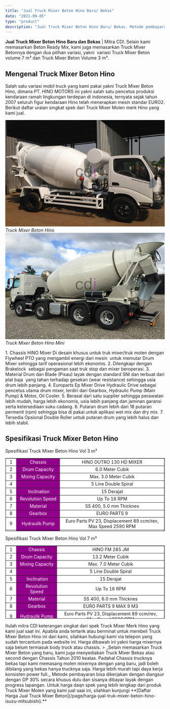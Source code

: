 ```yaml
---
title: "Jual Truck Mixer Beton Hino Baru/ Bekas"
date: "2021-09-05"
type: "product"
description: "Jual Truck Mixer Beton Hino Baru/ Bekas. Metode pembayaran bisa dikerjakan dengan diangsur dengan DP 30% secara khusus dulu dan sisanya dibayar layak dengan..."
---
```


**Jual Truck Mixer Beton Hino Baru dan Bekas** | Mitra CDI. Selain kami memasarkan Beton Ready Mix, kami juga memasarkan Truck Mixer Betonnya dengan dua pilihan variasi, yakni  variasi Truck Mixer Beton volume 7 m³ dan Truck Mixer Beton Volume 3 m³.

 ## Mengenal Truck Mixer Beton Hino
    
Salah satu variasi mobil truck yang kami pakai yakni Truck Mixer Beton Hino, dimana PT. HINO MOTORS ini yakni salah satu pencetus produksi kendaraan ramah lingkungan terdepan di indonesia, ternyata sejak tahun 2007 seluruh figur kendaraan Hino telah menerapkan mesin standar EURO2\. Berikut daftar uraian singkat spek dari Truck Mixer Molen merk Hino yang kami jual.

![Truck Mixer Beton Hino](/images/product/truk-mixer-hino.jpg)
*Truck Mixer Beton Hino*
![Truck Mixer Beton Hino Mini](/images/product/truk-mixer-hino-2.jpg)
*Truck Mixer Beton Hino Mini*

1\. Chassis HINO Mixer Di desain khusus untuk truk mixer/truk molen dengan Flywheel PTO yang mengambil energi dari mesin  untuk memutar Drum Mixer sehingga tarif operasional lebih ekonomis.
2\. Dilengkapi dengan Brakelock  sebagai pengaman saat truk stop dan mixer beroperasi.
3\. Material Drum dan Blade (Pisau) layak dengan standard SNI dan terbuat dari plat baja  yang tahan terhadap gesekan (wear resistance) sehingga usia drum lebih panjang.
4\. Europarts Ep Mixer Drive Hydraulic Drive sebagai pencetus utama drum mixer, terdiri dari Gearbox, Hydraulic Pump (Main Pump) & Motor, Oil Cooler.
5\. Berasal dari satu supplier sehingga perawatan lebih mudah, harga lebih ekonomis, usia lebih panjang dan jaminan garansi serta ketersediaan suku cadang.
6\. Putaran drum lebih dari 18 putaran permenit (rpm) sehingga bisa di pakai untuk aplikasi wet mix dan dry mix.
7\. Tersedia Opsional Double Roller untuk putaran drum yang lebih halus dan lebih stabil.

 ## Spesifikasi Truck Mixer Beton Hino
    
Spesifikasi Truck Mixer Beton Hino Vol 3 m³
<table style="text-align: center; height: 231px;" border="1" width="100%" cellspacing="0" cellpadding="3"><tbody><tr><td style="text-align: center;" bgcolor="#FFFFFF">1</td><td style="text-align: center;" bgcolor="#91008a"><span style="color: #ffffff;">Chassis</span></td><td style="text-align: center;" bgcolor="#FFFFFF">HINO DUTRO 130 HD MIXER</td></tr><tr><td style="text-align: center;" bgcolor="#FFFFFF">2</td><td style="text-align: center;" bgcolor="#91008a"><span style="color: #ffffff;">Drum Capacity</span></td><td style="text-align: center;" bgcolor="#FFFFFF">6.0 Meter Cubik</td></tr><tr><td style="text-align: center;" bgcolor="#FFFFFF">3</td><td style="text-align: center;" bgcolor="#91008a"><span style="color: #ffffff;">Mixing Capacity</span></td><td style="text-align: center;" bgcolor="#FFFFFF">Max. 3.0 Meter Cubik</td></tr><tr><td style="text-align: center;" bgcolor="#FFFFFF">4</td><td style="text-align: center;" bgcolor="#91008a"></td><td style="text-align: center;" bgcolor="#FFFFFF">5 Line Double Spiral</td></tr><tr><td style="text-align: center;" bgcolor="#FFFFFF">5</td><td style="text-align: center;" bgcolor="#91008a">&nbsp;<span style="color: #ffffff;">Inclination</span></td><td style="text-align: center;" bgcolor="#FFFFFF">15 Derajat</td></tr><tr><td style="text-align: center;" bgcolor="#FFFFFF">6</td><td style="text-align: center;" bgcolor="#91008a"><span style="color: #ffffff;">Revolution Speed</span></td><td style="text-align: center;" bgcolor="#FFFFFF">Up To 16 RPM</td></tr><tr><td style="text-align: center;" bgcolor="#FFFFFF">7</td><td style="text-align: center;" bgcolor="#91008a"><span style="color: #ffffff;">Material</span></td><td style="text-align: center;" bgcolor="#FFFFFF">SS 400, 5.0 mm Thicknes</td></tr><tr><td style="text-align: center;" bgcolor="#FFFFFF">8</td><td style="text-align: center;" bgcolor="#91008a"><span style="color: #ffffff;">Gearbox</span></td><td style="text-align: center;" bgcolor="#FFFFFF">EURO PARTS 9</td></tr><tr><td style="text-align: center;" bgcolor="#FFFFFF">9</td><td style="text-align: center;" bgcolor="#91008a"><span style="color: #ffffff;">Hydraulik Pump</span></td><td style="text-align: center;" bgcolor="#FFFFFF">Euro Parts PV 23, Displacement 89 ccm/rev, Max Speed 2590 RPM</td></tr><tr><td style="text-align: center;" bgcolor="#FFFFFF">10</td><td style="text-align: center;" bgcolor="#91008a"><span style="color: #ffffff;">Hydraulik Motor</span></td><td style="text-align: center;" bgcolor="#FFFFFF">Euro Parts MF 23, Displacement 89 ccm/rev, Max Speed 2590 RPM</td></tr><tr><td style="text-align: center;" bgcolor="#FFFFFF">11</td><td style="text-align: center;" bgcolor="#91008a"><span style="color: #ffffff;">Cooling System</span></td><td style="text-align: center;" bgcolor="#FFFFFF">ASSA Hydraulik ECOplus 12 Volt DC Oil Cooler</td></tr><tr><td style="text-align: center;" bgcolor="#FFFFFF">12</td><td style="text-align: center;" bgcolor="#91008a"><span style="color: #ffffff;">Capacity of Water Tank</span></td><td style="text-align: center;" bgcolor="#FFFFFF">250 L With Electric Water Pump dan 500 VA Generator</td></tr></tbody></table>
Spesifikasi Truck Mixer Beton Hino Vol 7 m³
<table style="text-align: center; height: 231px;" border="1" width="100%" cellspacing="0" cellpadding="3"><tbody><tr><td style="text-align: center;" bgcolor="#FFFFFF">1</td><td style="text-align: center;" bgcolor="#91008a"><span style="color: #ffffff;">Chassis</span></td><td style="text-align: center;" bgcolor="#FFFFFF">HINO FM 285 JM</td></tr><tr><td style="text-align: center;" bgcolor="#FFFFFF">2</td><td style="text-align: center;" bgcolor="#91008a"><span style="color: #ffffff;">Drum Capacity</span></td><td style="text-align: center;" bgcolor="#FFFFFF">13.2 Meter Cubik</td></tr><tr><td style="text-align: center;" bgcolor="#FFFFFF">3</td><td style="text-align: center;" bgcolor="#91008a"><span style="color: #ffffff;">Mixing Capacity</span></td><td style="text-align: center;" bgcolor="#FFFFFF">Max. 7.0 Meter Cubik</td></tr><tr><td style="text-align: center;" bgcolor="#FFFFFF">4</td><td style="text-align: center;" bgcolor="#91008a"></td><td style="text-align: center;" bgcolor="#FFFFFF">5 Line Double Spiral</td></tr><tr><td style="text-align: center;" bgcolor="#FFFFFF">5</td><td style="text-align: center;" bgcolor="#91008a">&nbsp;<span style="color: #ffffff;">Inclination</span></td><td style="text-align: center;" bgcolor="#FFFFFF">15 Derajat</td></tr><tr><td style="text-align: center;" bgcolor="#FFFFFF">6</td><td style="text-align: center;" bgcolor="#91008a"><span style="color: #ffffff;">Revolution Speed</span></td><td style="text-align: center;" bgcolor="#FFFFFF">Up To 16 RPM</td></tr><tr><td style="text-align: center;" bgcolor="#FFFFFF">7</td><td style="text-align: center;" bgcolor="#91008a"><span style="color: #ffffff;">Material</span></td><td style="text-align: center;" bgcolor="#FFFFFF">SS 400, 6.0 mm Thicknes</td></tr><tr><td style="text-align: center;" bgcolor="#FFFFFF">8</td><td style="text-align: center;" bgcolor="#91008a"><span style="color: #ffffff;">Gearbox</span></td><td style="text-align: center;" bgcolor="#FFFFFF">EURO PARTS 9 MAX 9 M3</td></tr><tr><td style="text-align: center;" bgcolor="#FFFFFF">9</td><td style="text-align: center;" bgcolor="#91008a"><span style="color: #ffffff;">Hydraulik Pump</span></td><td style="text-align: center;" bgcolor="#FFFFFF">Euro Parts PV 23, Displacement 89 ccm/rev, Max Speed 2590 RPM</td></tr><tr><td style="text-align: center;" bgcolor="#FFFFFF">10</td><td style="text-align: center;" bgcolor="#91008a"><span style="color: #ffffff;">Hydraulik Motor</span></td><td style="text-align: center;" bgcolor="#FFFFFF">Euro Parts MF 23, Displacement 89 ccm/rev, Max Speed 2590 RPM</td></tr><tr><td style="text-align: center;" bgcolor="#FFFFFF">11</td><td style="text-align: center;" bgcolor="#91008a"><span style="color: #ffffff;">Cooling System</span></td><td style="text-align: center;" bgcolor="#FFFFFF">ASSA Hydraulik ECOplus 24 Volt DC Oil Cooler</td></tr><tr><td style="text-align: center;" bgcolor="#FFFFFF">12</td><td style="text-align: center;" bgcolor="#91008a"><span style="color: #ffffff;">Water Tank Capacity</span></td><td style="text-align: center;" bgcolor="#FFFFFF">600 Liter</td></tr></tbody></table>
Itulah mitra CDI keterangan singkat dari spek Truck Mixer Merk Hino yang kami jual saat ini. Apabila anda tertarik atau berminat untuk membeli Truck Mixer Beton Hino ini dari kami, silahkan hubungi kami via telepon yang sudah tercantum pada website ini. Harga dibawah ini yakni harga mixernya saja belum termasuk body truck atau chassis.
> _Selain memasarkan Truck Mixer Beton yang baru, kami juga menyediakan Truck Mixer Bekas atau second dengan Chassis Tahun 2010 keatas. Padahal Chassis trucknya bekas tapi kami memasang molen mixernya dengan yang baru, jadi boleh dibilang yang bekas hanya trucknya saja. Harga lebih murah tapi daya kerja konsisten power full._
Metode pembayaran bisa dikerjakan dengan diangsur dengan DP 30% secara khusus dulu dan sisanya dibayar layak dengan progress lapangan. Untuk harga daqn spek yang lebih lengkap dari produk Truck Mixer Molen yang kami jual saai ini, silahkan kunjungi **[Daftar Harga Jual Truck Mixer Beton](/page/harga-jual-truk-mixer-beton-hino-isuzu-mitsubishi).**
